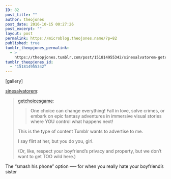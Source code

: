 ```yaml
---
ID: 82
post_title: ""
author: theojones
post_date: 2016-10-15 00:27:26
post_excerpt: ""
layout: post
permalink: https://microblog.theojones.name/?p=82
published: true
tumblr_theopjones_permalink:
  - >
    https://theopjones.tumblr.com/post/151814955342/sinesalvatorem-getchoicesgame-one-choice-can
tumblr_theopjones_id:
  - "151814955342"
---
```

[gallery]
<p><a class="tumblr_blog" href="http://sinesalvatorem.tumblr.com/post/151809611786">sinesalvatorem</a>:</p>
<blockquote>
<p><a class="tumblr_blog" href="http://getchoicesgame.tumblr.com/post/149048722553">getchoicesgame</a>:</p>
<blockquote>
<p>One choice can change everything! Fall in love, solve crimes, or embark on epic fantasy adventures in immersive visual stories where YOU control what happens next!<br /></p>
</blockquote>
<p>This is the type of content Tumblr wants to advertise to me. </p>

<p>I say flirt at her, but you do you, girl.</p>

<p>(Or, like, respect your boyfriend’s privacy and property, but we don’t want to get TOO wild here.)  </p>
</blockquote>

<p>The “smash his phone” option &mdash;&ndash; for when you really hate your boyfriend’s sister </p>